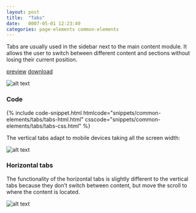 ```yaml
---
layout: post
title:  "Tabs"
date:   0007-05-01 12:23:49
categories: page-elements common-elements
---
```


Tabs are usually used in the sidebar next to the main content module. It allows the user to switch between
different content and sections without losing their current position.

<a class="btn btn--preview" target="_blank" href="http://localhost:4000/gfw-style-guides/downloads/common-elements/tabs/index.html">preview</a>
<a class="btn btn--download" download="tabs.zip" href="http://localhost:4000/gfw-style-guides/downloads/common-elements/tabs/tabs.zip">download</a>

![alt text][tabs]

### Code

<div id="code-snippet-box1" class="code-snippet-box">
  {% include code-snippet.html htmlcode="snippets/common-elements/tabs/tabs-html.html" csscode="snippets/common-elements/tabs/tabs-css.html" %}
</div>


The vertical tabs adapt to mobile devices taking all the screen width:

![alt text][tabs-mobile]

### Horizontal tabs

The functionality of the horizontal tabs is slightly different to the vertical tabs because they don’t switch
between content, but move the scroll to where the content is located.

![alt text][tabs-horizontal]


[tabs]: /gfw-style-guides/images/posts/common-elements/tabs/05-01-tabs.png "tabs"
[tabs-mobile]: /gfw-style-guides/images/posts/common-elements/tabs/05-02-tabs-mobile.png "tabs mobile"
[tabs-horizontal]: /gfw-style-guides/images/posts/common-elements/tabs/05-03-tabs-horizontal.png "tabs horizontal"
